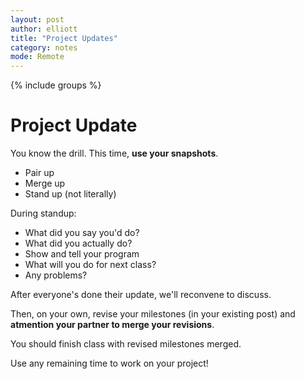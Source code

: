 ```yaml
---
layout: post
author: elliott
title: "Project Updates"
category: notes
mode: Remote
---
```



{% include groups %}

# Project Update

You know the drill.  This time, **use your snapshots**.

* Pair up
* Merge up
* Stand up (not literally)

During standup:

* What did you say you'd do?
* What did you actually do?
* Show and tell your program
* What will you do for next class?
* Any problems?

After everyone's done their update, we'll reconvene to discuss.


Then, on your own, revise your milestones (in your existing post) and **atmention your partner to merge your revisions**.

You should finish class with revised milestones merged.

Use any remaining time to work on your project!
